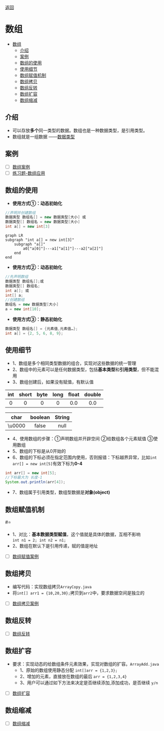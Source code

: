 [返回](数组、排序和查找.md)

# 数组
- [数组](#数组)
  - [介绍](#介绍)
  - [案例](#案例)
  - [数组的使用](#数组的使用)
  - [使用细节](#使用细节)
  - [数组赋值机制](#数组赋值机制)
  - [数组拷贝](#数组拷贝)
  - [数组反转](#数组反转)
  - [数组扩容](#数组扩容)
  - [数组缩减](#数组缩减)

## 介绍
- 可以存放**多个**同一类型的数据。数组也是一种数据类型，是引用类型。  
- 数组就是一组数据
——[数据类型](数据类型.md)

## 案例
- [ ] [数组案例](数组案例.md)
- [ ] [练习题-数组应用](练习题-数组应用.md)

## 数组的使用
- **使用方式①：动态初始化**
```java
//声明并创建数组
数据类型 数组名[] = new 数据类型[大小] 或
数据类型[] 数组名 = new 数据类型[大小] 
int a[] = new int[3]
```
```mermaid
graph LR
subgraph "int a[] = new int[3]"
    subgraph "a[]"
        a0["a[0]"]---a1["a[1]"]---a2["a[2]"]
    end
end
```

- **使用方式②：动态初始化**
```java
//先声明数组
数据类型 数组名[];或 
数据类型[] 数组名;
int a[]; 或
int[] a;
//创建数组
数组名 = new 数据类型[大小]
a = new int[10];
```
- **使用方式③：静态初始化**  
```java
数据类型 数组名[] = {元素值,元素值…};
int a[] = {2, 5, 6, 8, 9};
```

## 使用细节

- 1、数组是多个相同类型数据的组合，实现对这些数据的统一管理  
- 2、数组中的元素可以是任何数据类型，包括**基本类型**和**引用类型**，但不能混用
- 3、数组创建后，如果没有赋值，有默认值
<center>

|int|short|byte|long|float|double|
|:-:|:-:|:-:|:-:|:-:|:-:|
|0|0|0|0|0.0|0.0|

|char|boolean|String|
|:-:|:-:|:-:|
|\u0000|false|null|
</center>

- 4、使用数组的步骤：①声明数组并开辟空间 ②给数组各个元素赋值 ③使用数组
- 5、数组的下标是从0开始的
- 6、数组的下标必须在指定范围内使用，否则报错：下标越界异常，比如`int arr[] = new int[5]`有效下标为**0-4**
```java
int arr[] = new int[5];
//下标最大为 长度-1
System.out.println(arr[4]);
```
- 7、数组属于引用类型，数组型数据是**对象(object)**
## 数组赋值机制
#⭐
<span id= "jump"> </sapn>

- 1、对比：**基本数据类型赋值**，这个值就是具体的数据，互相不影响  
`int n1 = 2; int n2 = n1;`  
- 2、数组在默认下是引用传递，赋的值是地址
- [ ] [数组赋值案例](数组赋值案例.md)

## 数组拷贝
- 编写代码：实现数组拷贝`ArrayCopy.java`
- 将`int[] arr1 = {10,20,30};`拷贝到`arr2`中，要求数据空间是独立的
- [ ] [数组拷贝案例](数组拷贝案例.md)

## 数组反转
- [ ] [数组反转](数组反转.md)

## 数组扩容

- 要求：实现动态的给数组条件元素效果，实现对数组的扩容。`ArrayAdd.java`
  - 1、原始的数组使用静态分配 `int[]arr = {1,2,3};`
  - 2、增加的元素，直接放在数组的最后 `arr = {1,2,3,4}`
  - 3、用户可以通过如下方法来决定是否继续添加,添加成功，是否继续 `y/n`
- [ ] [数组扩容](数组扩容.md)

## 数组缩减
- [ ] [数组缩减](数组缩减.md)